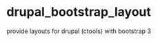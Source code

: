 drupal_bootstrap_layout
=======================

provide layouts for drupal (ctools) with bootstrap 3
